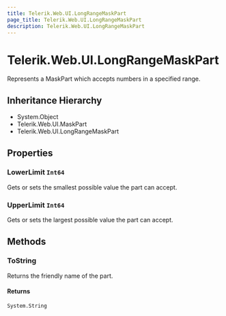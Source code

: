 ```yaml
---
title: Telerik.Web.UI.LongRangeMaskPart
page_title: Telerik.Web.UI.LongRangeMaskPart
description: Telerik.Web.UI.LongRangeMaskPart
---
```


# Telerik.Web.UI.LongRangeMaskPart

Represents a MaskPart which accepts numbers in a specified range.

## Inheritance Hierarchy

* System.Object
* Telerik.Web.UI.MaskPart
* Telerik.Web.UI.LongRangeMaskPart

## Properties

###  LowerLimit `Int64`

Gets or sets the smallest possible value the part can accept.

###  UpperLimit `Int64`

Gets or sets the largest possible value the part can accept.

## Methods

###  ToString

Returns the friendly name of the part.

#### Returns

`System.String` 

